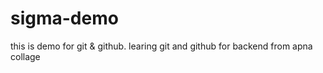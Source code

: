 # sigma-demo
this is demo for git &amp; github.
learing git and github for backend from apna collage
